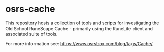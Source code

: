 # osrs-cache

This repository hosts a collection of tools and scripts for investigating the Old School RuneScape Cache - primarily using the RuneLite client and associated suite of tools.

For more information see: https://www.osrsbox.com/blog/tags/Cache/
